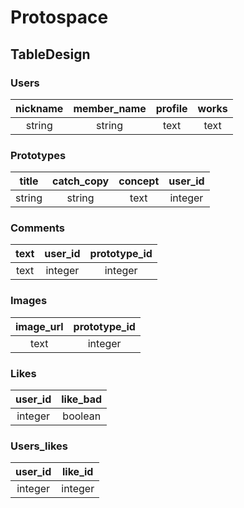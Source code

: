 Protospace
====

## TableDesign

### Users
|nickname|member_name|profile|works|
|:------:|:---------:|:-----:|:---:|
| string |   string  |  text | text|


### Prototypes
|title|catch_copy|concept|user_id|
|:---:|:--------:|:-----:|:-----:|
|string| string  |  text |integer|

### Comments
|text|user_id|prototype_id|
|:--:|:-----:|:----------:|
|text|integer|integer|

### Images
|image_url|prototype_id|
|:-----:|:-----:|
|text|integer|

### Likes
|user_id|like_bad|
|:-----:|:-----:|
|integer|boolean|

### Users_likes
|user_id|like_id|
|:-----:|:-----:|
|integer|integer|

